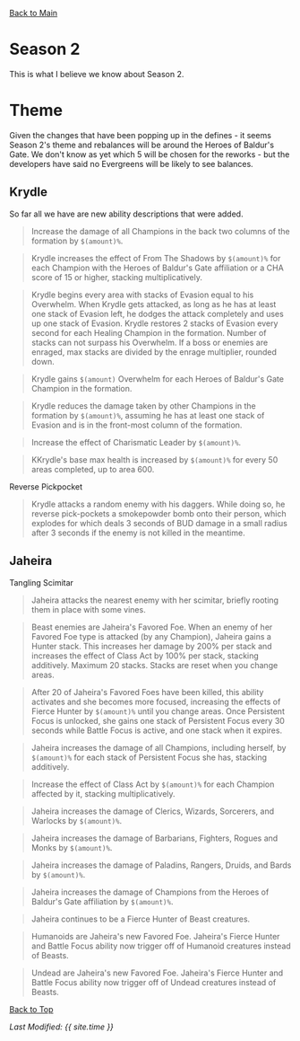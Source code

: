 [Back to Main](index.md)

# Season 2
This is what I believe we know about Season 2.

# Theme
Given the changes that have been popping up in the defines - it seems Season 2's theme and rebalances will be around the Heroes of Baldur's Gate. We don't know as yet which 5 will be chosen for the reworks - but the developers have said no Evergreens will be likely to see balances.

## Krydle
So far all we have are new ability descriptions that were added.

> Increase the damage of all Champions in the back two columns of the formation by `$(amount)%`.

> Krydle increases the effect of From The Shadows by `$(amount)%` for each Champion with the Heroes of Baldur's Gate affiliation or a CHA score of 15 or higher, stacking multiplicatively.

> Krydle begins every area with stacks of Evasion equal to his Overwhelm. When Krydle gets attacked, as long as he has at least one stack of Evasion left, he dodges the attack completely and uses up one stack of Evasion. Krydle restores 2 stacks of Evasion every second for each Healing Champion in the formation. Number of stacks can not surpass his Overwhelm. If a boss or enemies are enraged, max stacks are divided by the enrage multiplier, rounded down.

> Krydle gains `$(amount)` Overwhelm for each Heroes of Baldur's Gate Champion in the formation.

> Krydle reduces the damage taken by other Champions in the formation by `$(amount)%`, assuming he has at least one stack of Evasion and is in the front-most column of the formation.

> Increase the effect of Charismatic Leader by `$(amount)%`.

> KKrydle's base max health is increased by `$(amount)%` for every 50 areas completed, up to area 600.

Reverse Pickpocket
> Krydle attacks a random enemy with his daggers. While doing so, he reverse pick-pockets a smokepowder bomb onto their person, which explodes for which deals 3 seconds of BUD damage in a small radius after 3 seconds if the enemy is not killed in the meantime.

## Jaheira
Tangling Scimitar
> Jaheira attacks the nearest enemy with her scimitar, briefly rooting them in place with some vines.

> Beast enemies are Jaheira's Favored Foe. When an enemy of her Favored Foe type is attacked (by any Champion), Jaheira gains a Hunter stack. This increases her damage by 200% per stack and increases the effect of Class Act by 100% per stack, stacking additively. Maximum 20 stacks. Stacks are reset when you change areas.

> After 20 of Jaheira's Favored Foes have been killed, this ability activates and she becomes more focused, increasing the effects of Fierce Hunter by `$(amount)%` until you change areas. Once Persistent Focus is unlocked, she gains one stack of Persistent Focus every 30 seconds while Battle Focus is active, and one stack when it expires.

> Jaheira increases the damage of all Champions, including herself, by `$(amount)%` for each stack of Persistent Focus she has, stacking additively.

> Increase the effect of Class Act by `$(amount)%` for each Champion affected by it, stacking multiplicatively.

> Jaheira increases the damage of Clerics, Wizards, Sorcerers, and Warlocks by `$(amount)%`.

> Jaheira increases the damage of Barbarians, Fighters, Rogues and Monks by `$(amount)%`.

> Jaheira increases the damage of Paladins, Rangers, Druids, and Bards by `$(amount)%`.

> Jaheira increases the damage of Champions from the Heroes of Baldur's Gate affiliation by `$(amount)%`.

> Jaheira continues to be a Fierce Hunter of Beast creatures.

> Humanoids are Jaheira's new Favored Foe. Jaheira's Fierce Hunter and Battle Focus ability now trigger off of Humanoid creatures instead of Beasts.

> Undead are Jaheira's new Favored Foe. Jaheira's Fierce Hunter and Battle Focus ability now trigger off of Undead creatures instead of Beasts.

[Back to Top](#top)

*Last Modified: {{ site.time }}*